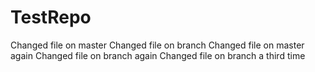 # TestRepo
Changed file on master
Changed file on branch
Changed file on master again
Changed file on branch again
Changed file on branch a third time


